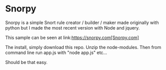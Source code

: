 # Snorpy
Snorpy is a simple Snort rule creator / builder / maker made originally with python but I made the most recent version with Node and jquery. 

This sample can be seen at link:https://snorpy.com[Snorpy.com]

The install, simply download this repo. Unzip the node-modules. Then from command line run app.js with "node app.js" etc...

Should be that easy.
